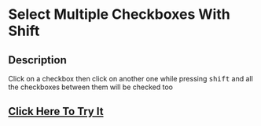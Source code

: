 <h1>Select Multiple Checkboxes With Shift</h1>
<h2>Description</h2>
Click on a checkbox then click on another one while pressing <kbd>shift</kbd> and all the checkboxes between them will be checked too
<h2><a href="https://hunterxnb.github.io/Select-Multiple-Checkboxes-with-Shift/">Click Here To Try It</a></h2>
